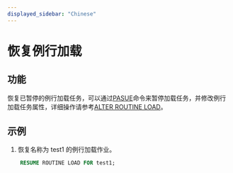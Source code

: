 ```yaml
---
displayed_sidebar: "Chinese"
---
```


# 恢复例行加载

## 功能

恢复已暂停的例行加载任务，可以通过[PASUE](../data-manipulation/PAUSE_ROUTINE_LOAD.md)命令来暂停加载任务，并修改例行加载任务属性，详细操作请参考[ALTER ROUTINE LOAD](./ALTER_ROUTINE_LOAD.md)。

## 示例

1. 恢复名称为 test1 的例行加载作业。

```sql
    RESUME ROUTINE LOAD FOR test1;
```